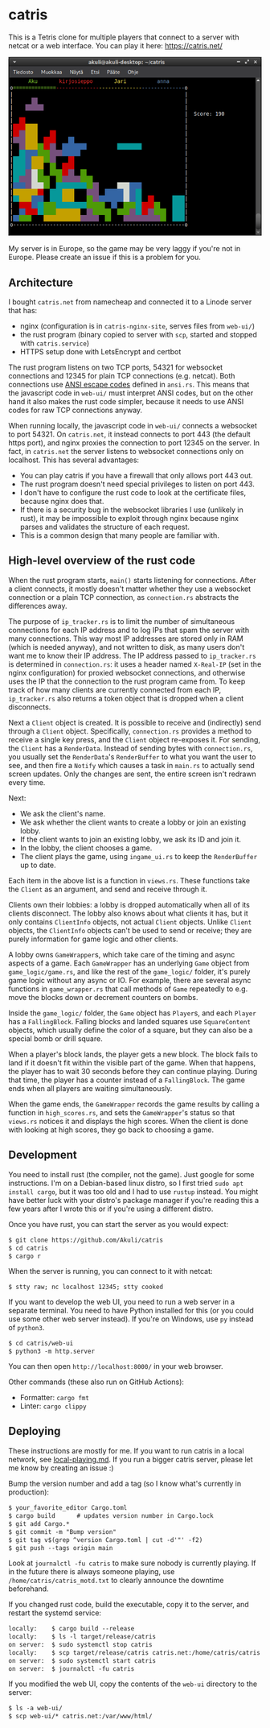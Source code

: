 # catris

This is a Tetris clone for multiple players that connect to a server with netcat or a web interface.
You can play it here: https://catris.net/

![Screenshot](screenshot.png)

My server is in Europe, so the game may be very laggy if you're not in Europe.
Please create an issue if this is a problem for you.


## Architecture

I bought `catris.net` from namecheap and connected it to a Linode server that has:
- nginx (configuration is in `catris-nginx-site`, serves files from `web-ui/`)
- the rust program (binary copied to server with `scp`, started and stopped with `catris.service`)
- HTTPS setup done with LetsEncrypt and certbot

The rust program listens on two TCP ports,
54321 for websocket connections and 12345 for plain TCP connections (e.g. netcat).
Both connections use [ANSI escape codes](https://en.wikipedia.org/wiki/ANSI_escape_code) defined in `ansi.rs`.
This means that the javascript code in `web-ui/` must interpret ANSI codes,
but on the other hand it also makes the rust code simpler,
because it needs to use ANSI codes for raw TCP connections anyway.

When running locally, the javascript code in `web-ui/` connects a websocket to port 54321.
On `catris.net`, it instead connects to port 443 (the default https port),
and nginx proxies the connection to port 12345 on the server.
In fact, in `catris.net` the server listens to websocket connections only on localhost.
This has several advantages:
- You can play catris if you have a firewall that only allows port 443 out.
- The rust program doesn't need special privileges to listen on port 443.
- I don't have to configure the rust code to look at the certificate files, because nginx does that.
- If there is a security bug in the websocket libraries I use (unlikely in rust),
    it may be impossible to exploit through nginx
    because nginx parses and validates the structure of each request.
- This is a common design that many people are familiar with.


## High-level overview of the rust code

When the rust program starts, `main()` starts listening for connections.
After a client connects, it mostly doesn't matter whether they use
a websocket connection or a plain TCP connection,
as `connection.rs` abstracts the differences away.

The purpose of `ip_tracker.rs` is to limit the number of simultaneous connections for each IP address
and to log IPs that spam the server with many connections.
This way most IP addresses are stored only in RAM (which is needed anyway),
and not written to disk, as many users don't want me to know their IP address.
The IP address passed to `ip_tracker.rs` is determined in `connection.rs`:
it uses a header named `X-Real-IP` (set in the nginx configuration) for proxied websocket connections,
and otherwise uses the IP that the connection to the rust program came from.
To keep track of how many clients are currently connected from each IP,
`ip_tracker.rs` also returns a token object that is dropped when a client disconnects.

Next a `Client` object is created.
It is possible to receive and (indirectly) send through a `Client` object.
Specifically, `connection.rs` provides a method to receive a single key press,
and the `Client` object re-exposes it.
For sending, the `Client` has a `RenderData`.
Instead of sending bytes with `connection.rs`,
you usually set the `RenderData`'s `RenderBuffer` to what you want the user to see,
and then fire a `Notify` which causes a task in `main.rs` to actually send screen updates.
Only the changes are sent, the entire screen isn't redrawn every time.

Next:
- We ask the client's name.
- We ask whether the client wants to create a lobby or join an existing lobby.
- If the client wants to join an existing lobby, we ask its ID and join it.
- In the lobby, the client chooses a game.
- The client plays the game, using `ingame_ui.rs` to keep the `RenderBuffer` up to date.

Each item in the above list is a function in `views.rs`.
These functions take the `Client` as an argument, and send and receive through it.

Clients own their lobbies: a lobby is dropped automatically when all of its clients disconnect.
The lobby also knows about what clients it has, but it only contains `ClientInfo` objects,
not actual `Client` objects.
Unlike `Client` objects, the `ClientInfo` objects can't be used to send or receive;
they are purely information for game logic and other clients.

A lobby owns `GameWrapper`s, which take care of the timing and async aspects of a game.
Each `GameWrapper` has an underlying `Game` object from `game_logic/game.rs`,
and like the rest of the `game_logic/` folder, it's purely game logic without any async or IO.
For example, there are several async functions in `game_wrapper.rs`
that call methods of `Game` repeatedly
to e.g. move the blocks down or decrement counters on bombs.

Inside the `game_logic/` folder,
the `Game` object has `Player`s, and each `Player` has a `FallingBlock`.
Falling blocks and landed squares use `SquareContent` objects,
which usually define the color of a square,
but they can also be a special bomb or drill square.

When a player's block lands, the player gets a new block.
The block fails to land if it doesn't fit within the visible part of the game.
When that happens, the player has to wait 30 seconds before they can continue playing.
During that time, the player has a counter instead of a `FallingBlock`.
The game ends when all players are waiting simultaneously.

When the game ends, the `GameWrapper` records the game results by calling a function in `high_scores.rs`,
and sets the `GameWrapper`'s status so that `views.rs` notices it and displays the high scores.
When the client is done with looking at high scores, they go back to choosing a game.


## Development

You need to install rust (the compiler, not the game). Just google for some instructions.
I'm on a Debian-based linux distro, so I first tried `sudo apt install cargo`,
but it was too old and I had to use `rustup` instead.
You might have better luck with your distro's package manager
if you're reading this a few years after I wrote this
or if you're using a different distro.

Once you have rust, you can start the server as you would expect:

```
$ git clone https://github.com/Akuli/catris
$ cd catris
$ cargo r
```

When the server is running, you can connect to it with netcat:

```
$ stty raw; nc localhost 12345; stty cooked
```

If you want to develop the web UI, you need to run a web server in a separate terminal.
You need to have Python installed for this (or you could use some other web server instead).
If you're on Windows, use `py` instead of `python3`.

```
$ cd catris/web-ui
$ python3 -m http.server
```

You can then open `http://localhost:8000/` in your web browser.

Other commands (these also run on GitHub Actions):
- Formatter: `cargo fmt`
- Linter: `cargo clippy`


## Deploying

These instructions are mostly for me.
If you want to run catris in a local network, see [local-playing.md](local-playing.md).
If you run a bigger catris server, please let me know by creating an issue :)

Bump the version number and add a tag (so I know what's currently in production):

```
$ your_favorite_editor Cargo.toml
$ cargo build      # updates version number in Cargo.lock
$ git add Cargo.*
$ git commit -m "Bump version"
$ git tag v$(grep ^version Cargo.toml | cut -d'"' -f2)
$ git push --tags origin main
```

Look at `journalctl -fu catris` to make sure nobody is currently playing.
If in the future there is always someone playing,
use `/home/catris/catris_motd.txt` to clearly announce the downtime beforehand.

If you changed rust code, build the executable, copy it to the server, and restart the systemd service:

```
locally:    $ cargo build --release
locally:    $ ls -l target/release/catris
on server:  $ sudo systemctl stop catris
locally:    $ scp target/release/catris catris.net:/home/catris/catris
on server:  $ sudo systemctl start catris
on server:  $ journalctl -fu catris
```

If you modified the web UI, copy the contents of the `web-ui` directory to the server:

```
$ ls -a web-ui/
$ scp web-ui/* catris.net:/var/www/html/
```
